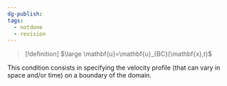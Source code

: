 ```yaml
---
dg-publish: 
tags:
  - notdone
  - revision
---
```

>[!definition]
>$\large \mathbf{u}=\mathbf{u}_{BC}(\mathbf{x},t)$ 

This condition consists in specifying the velocity profile (that can vary in   
space and/or time) on a boundary of the domain.


